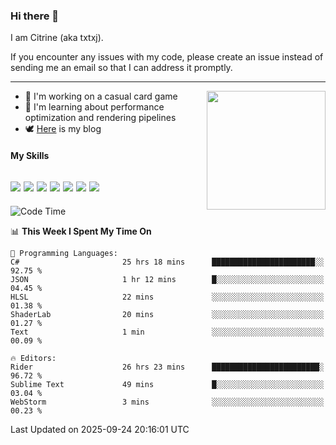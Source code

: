 ### Hi there 👋

I am Citrine (aka txtxj).

If you encounter any issues with my code, please create an issue instead of sending me an email so that I can address it promptly.

---

<img align="right" height="190" src="http://github-profile-summary-cards.vercel.app/api/cards/stats?username=txtxj&theme=vue">

- 🌱 I'm working on a casual card game
- 📖 I'm learning about performance optimization and rendering pipelines
- 🕊️ [Here](https://txtxj.top) is my blog

#### My Skills

![](https://img.shields.io/badge/Unity-000000?logo=unity&logoColor=fff)
![](https://img.shields.io/badge/C%23-239120?logo=csharp&logoColor=fff)
![](https://img.shields.io/badge/Python-3e74a2?logo=python&logoColor=fff)
![](https://img.shields.io/badge/C++-65318e?logo=cplusplus&logoColor=fff)
![](https://img.shields.io/badge/Vue-4FC08D?logo=vuedotjs&logoColor=fff)
![](https://img.shields.io/badge/Blender-f5792a?logo=blender&logoColor=fff)
![](https://img.shields.io/badge/MS%20SQL-cc2927?logo=microsoftsqlserver&logoColor=fff)
---

<!--START_SECTION:waka-->
![Code Time](http://img.shields.io/badge/Code%20Time-3%2C401%20hrs%2052%20mins-blue)

📊 **This Week I Spent My Time On** 

```text
💬 Programming Languages: 
C#                       25 hrs 18 mins      ███████████████████████░░   92.75 % 
JSON                     1 hr 12 mins        █░░░░░░░░░░░░░░░░░░░░░░░░   04.45 % 
HLSL                     22 mins             ░░░░░░░░░░░░░░░░░░░░░░░░░   01.38 % 
ShaderLab                20 mins             ░░░░░░░░░░░░░░░░░░░░░░░░░   01.27 % 
Text                     1 min               ░░░░░░░░░░░░░░░░░░░░░░░░░   00.09 % 

🔥 Editors: 
Rider                    26 hrs 23 mins      ████████████████████████░   96.72 % 
Sublime Text             49 mins             █░░░░░░░░░░░░░░░░░░░░░░░░   03.04 % 
WebStorm                 3 mins              ░░░░░░░░░░░░░░░░░░░░░░░░░   00.23 % 
```


 Last Updated on 2025-09-24 20:16:01 UTC
<!--END_SECTION:waka-->
